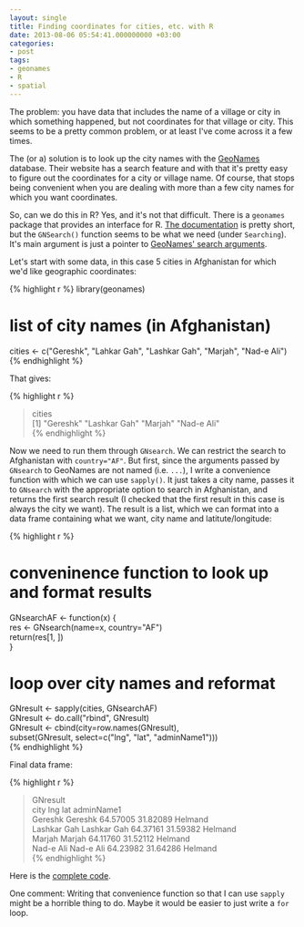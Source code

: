 ```yaml
---
layout: single
title: Finding coordinates for cities, etc. with R
date: 2013-08-06 05:54:41.000000000 +03:00
categories:
- post
tags:
- geonames
- R
- spatial
---
```


The problem: you have data that includes the name of a village or city in which something happened, but not coordinates for that village or city. This seems to be a pretty common problem, or at least I've come across it a few times.

The (or a) solution is to look up the city names with the [GeoNames](http://www.geonames.org/) database. Their website has a search feature and with that it's pretty easy to figure out the coordinates for a city or village name. Of course, that stops being convenient when you are dealing with more than a few city names for which you want coordinates.

So, can we do this in R? Yes, and it's not that difficult. There is a `geonames` package that provides an interface for R. [The documentation](http://cran.r-project.org/web/packages/geonames/geonames.pdf) is pretty short, but the `GNSearch()` function seems to be what we need (under `Searching`). It's main argument is just a pointer to [GeoNames' search arguments](http://www.geonames.org/export/geonames-search.html).

Let's start with some data, in this case 5 cities in Afghanistan for which we'd like geographic coordinates:

{% highlight r %}
library(geonames)

# list of city names (in Afghanistan)  
cities <- c("Gereshk", "Lahkar Gah", "Lashkar Gah", "Marjah", "Nad-e Ali")  
{% endhighlight %}

That gives:

{% highlight r %} 
> cities  
[1] "Gereshk" "Lashkar Gah" "Marjah" "Nad-e Ali"  
{% endhighlight %}

Now we need to run them through `GNsearch`. We can restrict the search to Afghanistan with `country="AF"`. But first, since the arguments passed by `GNsearch` to GeoNames are not named (i.e. `...`), I write a convenience function with which we can use `sapply()`. It just takes a city name, passes it to `GNsearch` with the appropriate option to search in Afghanistan, and returns the first search result (I checked that the first result in this case is always the city we want). The result is a list, which we can format into a data frame containing what we want, city name and latitute/longitude:

{% highlight r %}
# conveninence function to look up and format results  
GNsearchAF <- function(x) {  
  res <- GNsearch(name=x, country="AF")  
  return(res[1, ])  
}

# loop over city names and reformat  
GNresult <- sapply(cities, GNsearchAF)  
GNresult <- do.call("rbind", GNresult)  
GNresult <- cbind(city=row.names(GNresult),  
subset(GNresult, select=c("lng", "lat", "adminName1")))  
{% endhighlight %}

Final data frame:

{% highlight r %} 
> GNresult  
city    lng lat adminName1  
Gereshk Gereshk 64.57005 31.82089 Helmand  
Lashkar Gah Lashkar Gah 64.37161 31.59382 Helmand  
Marjah Marjah 64.11760 31.52112 Helmand  
Nad-e Ali Nad-e Ali 64.23982 31.64286 Helmand  
{% endhighlight %}

Here is the [complete code](https://gist.github.com/andybega/6159870).

One comment: Writing that convenience function so that I can use `sapply` might be a horrible thing to do. Maybe it would be easier to just write a `for` loop.
